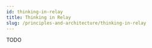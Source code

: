 ```yaml
---
id: thinking-in-relay
title: Thinking in Relay
slug: /principles-and-architecture/thinking-in-relay
---
```

TODO
